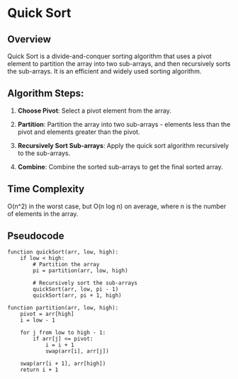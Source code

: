 # Quick Sort

## Overview

Quick Sort is a divide-and-conquer sorting algorithm that uses a pivot element to partition the array into two sub-arrays, and then recursively sorts the sub-arrays. It is an efficient and widely used sorting algorithm.

## Algorithm Steps:

1. **Choose Pivot**: Select a pivot element from the array.

2. **Partition**: Partition the array into two sub-arrays - elements less than the pivot and elements greater than the pivot.

3. **Recursively Sort Sub-arrays**: Apply the quick sort algorithm recursively to the sub-arrays.

4. **Combine**: Combine the sorted sub-arrays to get the final sorted array.

## Time Complexity
O(n^2) in the worst case, but O(n log n) on average, where n is the number of elements in the array.

## Pseudocode

```plaintext
function quickSort(arr, low, high):
    if low < high:
        # Partition the array
        pi = partition(arr, low, high)
        
        # Recursively sort the sub-arrays
        quickSort(arr, low, pi - 1)
        quickSort(arr, pi + 1, high)

function partition(arr, low, high):
    pivot = arr[high]
    i = low - 1
    
    for j from low to high - 1:
        if arr[j] <= pivot:
            i = i + 1
            swap(arr[i], arr[j])
    
    swap(arr[i + 1], arr[high])
    return i + 1

